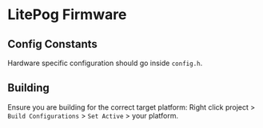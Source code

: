 # LitePog Firmware

## Config Constants

Hardware specific configuration should go inside `config.h`.

## Building

Ensure you are building for the correct target platform:
Right click project > `Build Configurations` > `Set Active` > your platform.